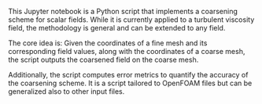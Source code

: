 This Jupyter notebook is a Python script that implements a coarsening scheme for scalar fields. While it is currently applied to a turbulent viscosity field, the methodology is general and can be extended to any field.

The core idea is:
Given the coordinates of a fine mesh and its corresponding field values, along with the coordinates of a coarse mesh, the script outputs the coarsened field on the coarse mesh.

Additionally, the script computes error metrics to quantify the accuracy of the coarsening scheme.
It is a script tailored to OpenFOAM files but can be generalized also to other input files.
